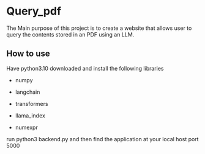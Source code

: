 # Query_pdf

The Main purpose of this project is to create a website that allows user to query the contents stored in an PDF using an LLM. 

## How to use
Have python3.10 downloaded and install the following libraries

- numpy

- langchain

- transformers

- llama_index

- numexpr

run python3 backend.py and then find the application at your local host port 5000
